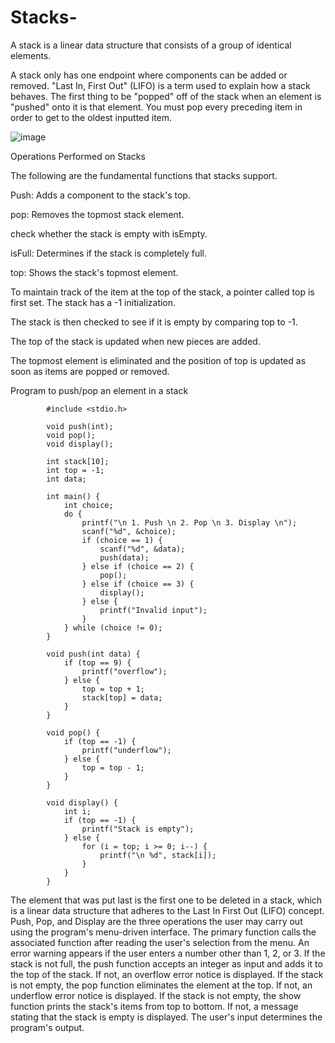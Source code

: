 # Stacks-

A stack is a linear data structure that consists of a group of identical elements.

A stack only has one endpoint where components can be added or removed. "Last In, First Out" (LIFO) is a term used to explain how a stack behaves. The first thing to be "popped" off of the stack when an element is "pushed" onto it is that element. You must pop every preceding item in order to get to the oldest inputted item.

![image](https://user-images.githubusercontent.com/91966097/234320022-25f492de-28d8-484d-bc37-def2b8c54a02.png)

Operations Performed on Stacks

The following are the fundamental functions that stacks support.

Push: Adds a component to the stack's top.

pop: Removes the topmost stack element.

check whether the stack is empty with isEmpty.

isFull: Determines if the stack is completely full.

top: Shows the stack's topmost element.

To maintain track of the item at the top of the stack, a pointer called top is first set. The stack has a -1 initialization.

The stack is then checked to see if it is empty by comparing top to -1.

The top of the stack is updated when new pieces are added.

The topmost element is eliminated and the position of top is updated as soon as items are popped or removed.

Program to push/pop an element in a stack

            #include <stdio.h>

            void push(int);
            void pop();
            void display();

            int stack[10];
            int top = -1;
            int data;

            int main() {
                int choice;
                do {
                    printf("\n 1. Push \n 2. Pop \n 3. Display \n");
                    scanf("%d", &choice);
                    if (choice == 1) {
                        scanf("%d", &data);
                        push(data);
                    } else if (choice == 2) {
                        pop();
                    } else if (choice == 3) {
                        display();
                    } else {
                        printf("Invalid input");
                    }
                } while (choice != 0);
            }

            void push(int data) {
                if (top == 9) {
                    printf("overflow");
                } else {
                    top = top + 1;
                    stack[top] = data;
                }
            }

            void pop() {
                if (top == -1) {
                    printf("underflow");
                } else {
                    top = top - 1;
                }
            }

            void display() {
                int i;
                if (top == -1) {
                    printf("Stack is empty");
                } else {
                    for (i = top; i >= 0; i--) {
                        printf("\n %d", stack[i]);
                    }
                }
            }
 The element that was put last is the first one to be deleted in a stack, which is a linear data structure that adheres to the Last In First Out (LIFO) concept. Push, Pop, and Display are the three operations the user may carry out using the program's menu-driven interface.
The primary function calls the associated function after reading the user's selection from the menu. An error warning appears if the user enters a number other than 1, 2, or 3.
If the stack is not full, the push function accepts an integer as input and adds it to the top of the stack. If not, an overflow error notice is displayed.
If the stack is not empty, the pop function eliminates the element at the top. If not, an underflow error notice is displayed.
If the stack is not empty, the show function prints the stack's items from top to bottom. If not, a message stating that the stack is empty is displayed.
The user's input determines the program's output.


